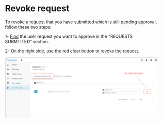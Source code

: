 # Revoke request

To revoke a request that you have submitted which is still pending approval, follow these two steps:

1- [Find](find-requests.md) the user request you want to approve in the "REQUESTS SUBMITTED" section.

2- On the right side, use the red clear button to revoke the request.

![](../../.gitbook/assets/screen-shot-2021-03-10-at-11.02.48-am.png)

